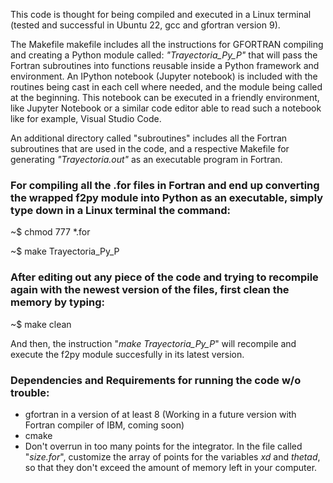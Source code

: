 This code is thought for being compiled and executed in a Linux terminal (tested and successful in Ubuntu 22, gcc and gfortran version 9). 

The Makefile makefile includes all the instructions for GFORTRAN compiling and creating a Python module called: *"Trayectoria_Py_P"* that will pass the Fortran subroutines into functions reusable inside a Python framework and environment. An IPython notebook (Jupyter notebook) is included with the routines being cast in each cell where needed, and the module being called at the beginning. This notebook can be executed in a friendly environment, like Jupyter Notebook or a similar code editor able to read such a notebook like for example, Visual Studio Code.

An additional directory called "subroutines" includes all the Fortran subroutines that are used in the code, and a respective Makefile for generating *"Trayectoria.out"* as an executable program in Fortran.

<h3>For compiling  all the .for files in Fortran and end up converting the wrapped f2py module into Python as an executable, simply type down in a Linux terminal the command: </h3>

~$ chmod 777 *.for

~$ make Trayectoria_Py_P

<h3> After editing out any piece of the code and trying to recompile again with the newest version of the files, first clean the memory by typing: </h3>

~$ make clean

And then, the instruction "*make Trayectoria_Py_P*" will recompile and execute the f2py module succesfully in its latest version.

<h3> Dependencies and Requirements for running the code w/o trouble: </h3>

- gfortran in a version of at least 8 (Working in a future version with Fortran compiler of IBM, coming soon)
- cmake
- Don't overrun in too many points for the integrator. In the file called "*size.for*", customize the array of points for the variables *xd* and *thetad*, so that they don't exceed the amount of memory left in your computer.
